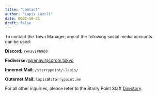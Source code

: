 ```yaml
---
title: "Contact"
author: "Lapis Lazuli"
date: 0002-10-31
draft: false
---
```


To contact the Town Manager, any of the following social media accounts can be used:

**Discord:** `renavi#6900`

**Fediverse:** [@renavi@cdrom.tokyo](https://cdrom.tokyo/renavi)

**Innernet Mail:** `/starrypoint/~lapis/`

**Outernet Mail:** `lapis`at`starrypoint.me`

For all other inquiries, please refer to the Starry Point Staff [Directory](https://self.starrypoint.me).
